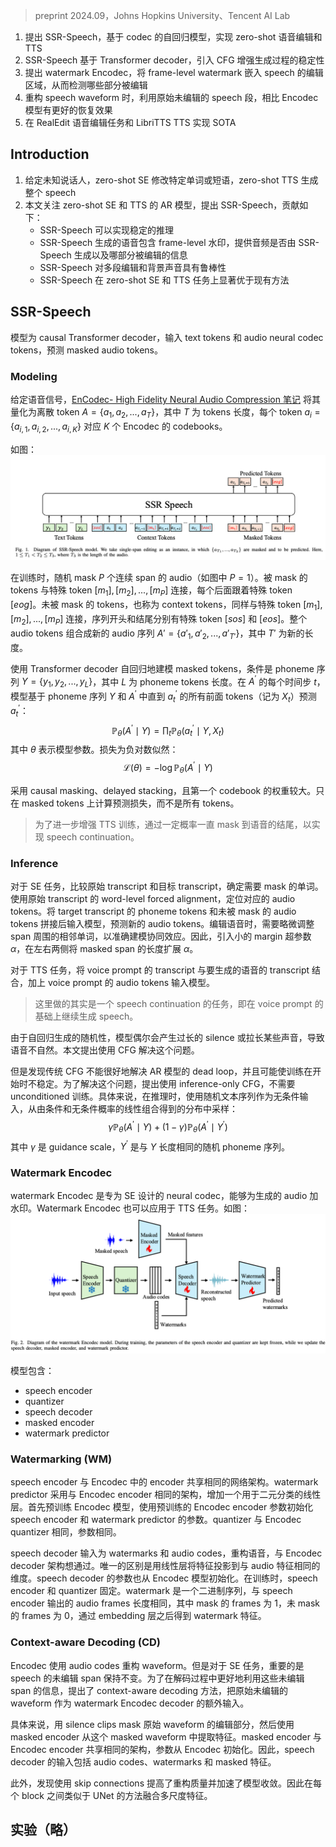 > preprint 2024.09，Johns Hopkins University、Tencent AI Lab

1. 提出 SSR-Speech，基于 codec 的自回归模型，实现 zero-shot 语音编辑和 TTS
2. SSR-Speech 基于 Transformer decoder，引入 CFG 增强生成过程的稳定性
3. 提出 watermark Encodec，将 frame-level watermark 嵌入 speech 的编辑区域，从而检测哪些部分被编辑
4. 重构 speech waveform 时，利用原始未编辑的 speech 段，相比 Encodec 模型有更好的恢复效果
5. 在 RealEdit 语音编辑任务和 LibriTTS TTS 实现 SOTA

## Introduction

1. 给定未知说话人，zero-shot SE 修改特定单词或短语，zero-shot TTS 生成整个 speech
2. 本文关注 zero-shot SE 和 TTS 的 AR 模型，提出 SSR-Speech，贡献如下：
	+ SSR-Speech 可以实现稳定的推理
	+ SSR-Speech 生成的语音包含 frame-level 水印，提供音频是否由 SSR-Speech 生成以及哪部分被编辑的信息
	+ SSR-Speech 对多段编辑和背景声音具有鲁棒性
	+ SSR-Speech 在 zero-shot SE 和 TTS 任务上显著优于现有方法

## SSR-Speech

模型为 causal Transformer decoder，输入 text tokens 和 audio neural codec tokens，预测 masked audio tokens。

### Modeling

给定语音信号，[EnCodec- High Fidelity Neural Audio Compression 笔记](../语音领域其他论文笔记/EnCodec-%20High%20Fidelity%20Neural%20Audio%20Compression%20笔记.md) 将其量化为离散 token $A=\{a_1,a_2,...,a_T\}$，其中 $T$ 为 tokens 长度，每个 token $a_i=\{a_{i,1},a_{i,2},...,a_{i,K}\}$ 对应 $K$ 个 Encodec 的 codebooks。

如图：
![](image/Pasted%20image%2020240930110457.png)

在训练时，随机 mask $P$ 个连续 span 的 audio（如图中 $P=1$）。被 mask 的 tokens 与特殊 token $[m_1],[m_2],...,[m_P]$ 连接，每个后面跟着特殊 token $[eog]$。未被 mask 的 tokens，也称为 context tokens，同样与特殊 token $[m_1],[m_2],...,[m_P]$ 连接，序列开头和结尾分别有特殊 token $[sos]$ 和 $[eos]$。整个 audio tokens 组合成新的 audio 序列 $A'=\{a'_1,a'_2,...,a'_{T'}\}$，其中 $T'$ 为新的长度。

使用 Transformer decoder 自回归地建模 masked tokens，条件是 phoneme 序列 $Y=\{y_1,y_2,...,y_L\}$，其中 $L$ 为 phoneme tokens 长度。在 $A^\prime$ 的每个时间步 $t$，模型基于 phoneme 序列 $Y$ 和 $A^\prime$ 中直到 $a^\prime_t$ 的所有前面 tokens（记为 $X_t$）预测 $a^\prime_t$：
$$\mathbb{P}_\theta(A^{\prime}\mid Y)=\prod_t\mathbb{P}_\theta\left(a_t^{\prime}\mid Y,X_t\right)$$
其中 $\theta$ 表示模型参数。损失为负对数似然：
$$\mathcal{L}(\theta)=-\log\mathbb{P}_\theta(A^{\prime}\mid Y)$$

采用 causal masking、delayed stacking，且第一个 codebook 的权重较大。只在 masked tokens 上计算预测损失，而不是所有 tokens。
> 为了进一步增强 TTS 训练，通过一定概率一直 mask 到语音的结尾，以实现 speech continuation。

### Inference

对于 SE 任务，比较原始 transcript 和目标 transcript，确定需要 mask 的单词。使用原始 transcript 的 word-level forced alignment，定位对应的 audio tokens。将 target transcript 的 phoneme tokens 和未被 mask 的 audio tokens 拼接后输入模型，预测新的 audio tokens。编辑语音时，需要略微调整 span 周围的相邻单词，以准确建模协同效应。因此，引入小的 margin 超参数 $\alpha$，在左右两侧将 masked span 的长度扩展 $\alpha$。

对于 TTS 任务，将 voice prompt 的 transcript 与要生成的语音的 transcript 结合，加上 voice prompt 的 audio tokens 输入模型。
> 这里做的其实是一个 speech continuation 的任务，即在 voice prompt 的基础上继续生成 speech。

由于自回归生成的随机性，模型偶尔会产生过长的 silence 或拉长某些声音，导致语音不自然。本文提出使用 CFG 解决这个问题。

但是发现传统 CFG 不能很好地解决 AR 模型的 dead loop，并且可能使训练在开始时不稳定。为了解决这个问题，提出使用 inference-only CFG，不需要 unconditioned 训练。具体来说，在推理时，使用随机文本序列作为无条件输入，从由条件和无条件概率的线性组合得到的分布中采样：
$$\gamma\mathbb{P}_\theta(A^{\prime}\mid Y)+(1-\gamma)\mathbb{P}_\theta(A^{\prime}\mid Y^{\prime})$$
其中 $\gamma$ 是 guidance scale，$Y^\prime$ 是与 $Y$ 长度相同的随机 phoneme 序列。

### Watermark Encodec

watermark Encodec 是专为 SE 设计的 neural codec，能够为生成的 audio 加水印。Watermark Encodec 也可以应用于 TTS 任务。如图：
![](image/Pasted%20image%2020240930154602.png)

模型包含：
+ speech encoder
+ quantizer
+ speech decoder
+ masked encoder
+ watermark predictor

### Watermarking (WM)

speech encoder 与 Encodec 中的 encoder 共享相同的网络架构。watermark predictor 采用与 Encodec encoder 相同的架构，增加一个用于二元分类的线性层。首先预训练 Encodec 模型，使用预训练的 Encodec encoder 参数初始化 speech encoder 和 watermark predictor 的参数。quantizer 与 Encodec quantizer 相同，参数相同。

speech decoder 输入为 watermarks 和 audio codes，重构语音，与 Encodec decoder 架构想通过。唯一的区别是用线性层将特征投影到与 audio 特征相同的维度。speech decoder 的参数也从 Encodec 模型初始化。在训练时，speech encoder 和 quantizer 固定。watermark 是一个二进制序列，与 speech encoder 输出的 audio frames 长度相同，其中 mask 的 frames 为 1，未 mask 的 frames 为 0，通过 embedding 层之后得到 watermark 特征。

### Context-aware Decoding (CD)

Encodec 使用 audio codes 重构 waveform。但是对于 SE 任务，重要的是 speech 的未编辑 span 保持不变。为了在解码过程中更好地利用这些未编辑 span 的信息，提出了 context-aware decoding 方法，把原始未编辑的 waveform 作为 watermark Encodec decoder 的额外输入。

具体来说，用 silence clips mask 原始 waveform 的编辑部分，然后使用 masked encoder 从这个 masked waveform 中提取特征。masked encoder 与 Encodec encoder 共享相同的架构，参数从 Encodec 初始化。因此，speech decoder 的输入包括 audio codes、watermarks 和 masked 特征。

此外，发现使用 skip connections 提高了重构质量并加速了模型收敛。因此在每个 block 之间类似于 UNet 的方法融合多尺度特征。

## 实验（略）
